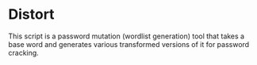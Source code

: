 # Distort
This script is a password mutation (wordlist generation) tool that takes a base word and generates various transformed versions of it for password cracking.
